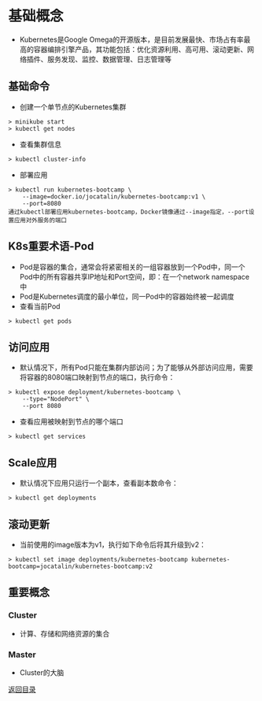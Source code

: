 # 基础概念
* Kubernetes是Google Omega的开源版本，是目前发展最快、市场占有率最高的容器编排引擎产品，其功能包括：优化资源利用、高可用、滚动更新、网络插件、服务发现、监控、数据管理、日志管理等

## 基础命令
* 创建一个单节点的Kubernetes集群
```
> minikube start
> kubectl get nodes
```
* 查看集群信息
```
> kubectl cluster-info
```
* 部署应用
```
> kubectl run kubernetes-bootcamp \
    --image=docker.io/jocatalin/kubernetes-bootcamp:v1 \
    --port=8080
通过kubectl部署应用kubernetes-bootcamp，Docker镜像通过--image指定，--port设置应用对外服务的端口
```

## K8s重要术语-Pod
* Pod是容器的集合，通常会将紧密相关的一组容器放到一个Pod中，同一个Pod中的所有容器共享IP地址和Port空间，即：在一个network namespace中
* Pod是Kubernetes调度的最小单位，同一Pod中的容器始终被一起调度
* 查看当前Pod
```
> kubectl get pods
```

## 访问应用
* 默认情况下，所有Pod只能在集群内部访问；为了能够从外部访问应用，需要将容器的8080端口映射到节点的端口，执行命令：
```
> kubectl expose deployment/kubernetes-bootcamp \
    --type="NodePort" \
    --port 8080
```
* 查看应用被映射到节点的哪个端口
```
> kubectl get services
```

## Scale应用
* 默认情况下应用只运行一个副本，查看副本数命令：
```
> kubectl get deployments
```

## 滚动更新
* 当前使用的image版本为v1，执行如下命令后将其升级到v2：
```
> kubectl set image deployments/kubernetes-bootcamp kubernetes-bootcamp=jocatalin/kubernetes-bootcamp:v2
```

## 重要概念
### Cluster
* 计算、存储和网络资源的集合

### Master
* Cluster的大脑

[返回目录](../CONTENTS.md)